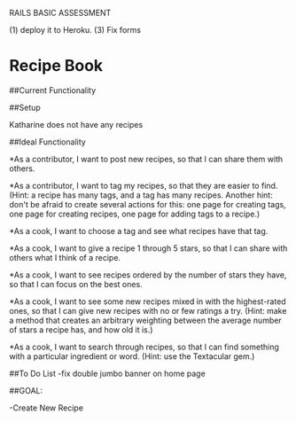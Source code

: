 RAILS BASIC ASSESSMENT 

(1) deploy it to Heroku. 
(3) Fix forms 


# Recipe Book

##Current Functionality



##Setup

Katharine does not have any recipes 


##Ideal Functionality

*As a contributor, I want to post new recipes, so that I can share them with others.

*As a contributor, I want to tag my recipes, so that they are easier to find. (Hint: a recipe has many tags, and a tag has many recipes. Another hint: don't be afraid to create several actions for this: one page for creating tags, one page for creating recipes, one page for adding tags to a recipe.)

*As a cook, I want to choose a tag and see what recipes have that tag.

*As a cook, I want to give a recipe 1 through 5 stars, so that I can share with others what I think of a recipe.

*As a cook, I want to see recipes ordered by the number of stars they have, so that I can focus on the best ones.

*As a cook, I want to see some new recipes mixed in with the highest-rated ones, so that I can give new recipes with no or few ratings a try. (Hint: make a method that creates an arbitrary weighting between the average number of stars a recipe has, and how old it is.)

*As a cook, I want to search through recipes, so that I can find something with a particular ingredient or word. (Hint: use the Textacular gem.)

##To Do List
-fix double jumbo banner on home page


##GOAL:

-Create New Recipe

